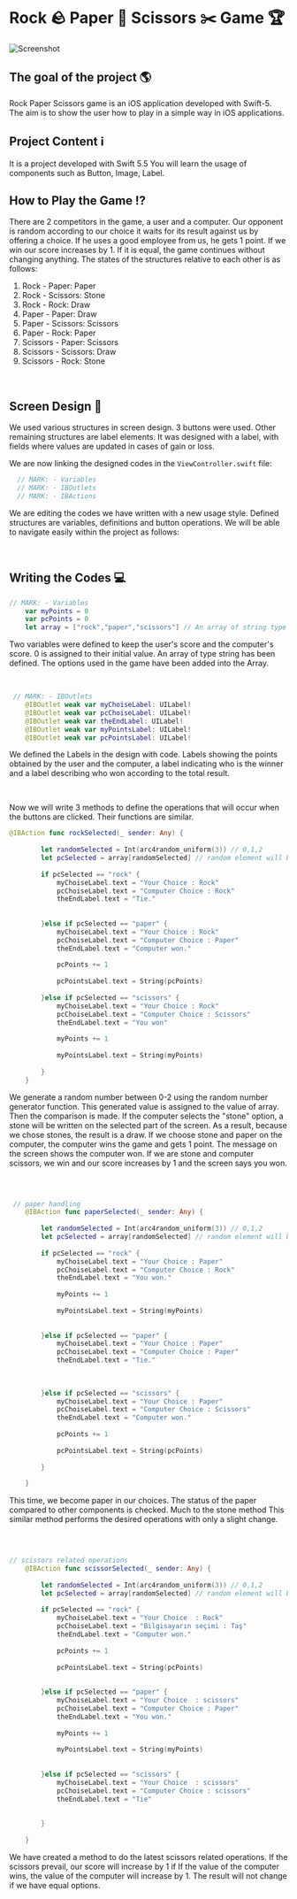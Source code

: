 # Rock 🪨 Paper 📃 Scissors ✂️ Game 🏆

![Screenshot](taskagitmakas.jpg)

## The goal of the project 🌎

Rock Paper Scissors game is an iOS application developed with Swift-5.
The aim is to show the user how to play in a simple way in iOS applications.

## Project Content ℹ️
It is a project developed with Swift 5.5 You will learn the usage of components such as Button, Image, Label. <br>

## How to Play the Game ⁉️
There are 2 competitors in the game, a user and a computer. Our opponent is random according to our choice
it waits for its result against us by offering a choice. If he uses a good employee from us, he gets 1 point. If we win
our score increases by 1. If it is equal, the game continues without changing anything. The states of the structures relative to each other
is as follows:

1. Rock - Paper: Paper
2. Rock - Scissors: Stone
3. Rock - Rock: Draw
4. Paper - Paper: Draw
5. Paper - Scissors: Scissors
6. Paper - Rock: Paper
7. Scissors - Paper: Scissors
8. Scissors - Scissors: Draw
9. Scissors - Rock: Stone

 <br>

## Screen Design 📱


We used various structures in screen design. 3 buttons were used. Other remaining structures are label elements.
It was designed with a label, with fields where values are updated in cases of gain or loss.

We are now linking the designed codes in the ```ViewController.swift``` file:

```java 
  // MARK: - Variables 
  // MARK: - IBOutlets
  // MARK: - IBActions
```
 We are editing the codes we have written with a new usage style. Defined structures are variables, definitions
 and button operations. We will be able to navigate easily within the project as follows:
 


<br>

## Writing the Codes 💻


```swift 
// MARK: - Variables
    var myPoints = 0
    var pcPoints = 0
    let array = ["rock","paper","scissors"] // An array of string type was created.
```
Two variables were defined to keep the user's score and the computer's score. 0 is assigned to their initial value.
An array of type string has been defined. The options used in the game have been added into the Array.

<br>

```swift 
 // MARK: - IBOutlets
    @IBOutlet weak var myChoiseLabel: UILabel!
    @IBOutlet weak var pcChoiseLabel: UILabel!
    @IBOutlet weak var theEndLabel: UILabel!
    @IBOutlet weak var myPointsLabel: UILabel!
    @IBOutlet weak var pcPointsLabel: UILabel!
```

We defined the Labels in the design with code. Labels showing the points obtained by the user and the computer,
a label indicating who is the winner and a label describing who won according to the total result.

<br>

Now we will write 3 methods to define the operations that will occur when the buttons are clicked. Their functions are similar.

```swift 
@IBAction func rockSelected(_ sender: Any) {
        
        let randomSelected = Int(arc4random_uniform(3)) // 0,1,2
        let pcSelected = array[randomSelected] // random element will be taken from the array.
        
        if pcSelected == "rock" {
            myChoiseLabel.text = "Your Choice : Rock"
            pcChoiseLabel.text = "Computer Choice : Rock"
            theEndLabel.text = "Tie."
            
            
        }else if pcSelected == "paper" {
            myChoiseLabel.text = "Your Choice : Rock"
            pcChoiseLabel.text = "Computer Choice : Paper"
            theEndLabel.text = "Computer won."
            
            pcPoints += 1
            
            pcPointsLabel.text = String(pcPoints)
            
        }else if pcSelected == "scissors" {
            myChoiseLabel.text = "Your Choice : Rock"
            pcChoiseLabel.text = "Computer Choice : Scissors"
            theEndLabel.text = "You won"
            
            myPoints += 1
            
            myPointsLabel.text = String(myPoints)
            
        }
    }
```

We generate a random number between 0-2 using the random number generator function. This generated value is assigned to the value of array.
Then the comparison is made. If the computer selects the "stone" option, a stone will be written on the selected part of the screen. As a result, because we chose stones, the result is a draw. If we choose stone and paper on the computer, the computer wins the game and gets 1 point. The message on the screen shows the computer won. If we are stone and computer scissors, we win and our score increases by 1 and the screen says you won.

 <br>

```swift 

 // paper handling
    @IBAction func paperSelected(_ sender: Any) {
        
        let randomSelected = Int(arc4random_uniform(3)) // 0,1,2
        let pcSelected = array[randomSelected] // random element will be taken from the array.
        
        if pcSelected == "rock" {
            myChoiseLabel.text = "Your Choice : Paper"
            pcChoiseLabel.text = "Computer Choice : Rock"
            theEndLabel.text = "You won."
            
            myPoints += 1
            
            myPointsLabel.text = String(myPoints)
            
            
        }else if pcSelected == "paper" {
            myChoiseLabel.text = "Your Choice : Paper"
            pcChoiseLabel.text = "Computer Choice : Paper"
            theEndLabel.text = "Tie."
            
        
            
        }else if pcSelected == "scissors" {
            myChoiseLabel.text = "Your Choice : Paper"
            pcChoiseLabel.text = "Computer Choice : Scissors"
            theEndLabel.text = "Computer won."
            
            pcPoints += 1
            
            pcPointsLabel.text = String(pcPoints)
            
        }
        
    }

```

This time, we become paper in our choices. The status of the paper compared to other components is checked. Much to the stone method
This similar method performs the desired operations with only a slight change.

 <br>

```swift 

// scissors related operations
    @IBAction func scissorSelected(_ sender: Any) {
        
        let randomSelected = Int(arc4random_uniform(3)) // 0,1,2
        let pcSelected = array[randomSelected] // random element will be taken from the array.
        
        if pcSelected == "rock" {
            myChoiseLabel.text = "Your Choice  : Rock"
            pcChoiseLabel.text = "Bilgisayarın seçimi : Taş"
            theEndLabel.text = "Computer won."
            
            pcPoints += 1
            
            pcPointsLabel.text = String(pcPoints)
            
            
        }else if pcSelected == "paper" {
            myChoiseLabel.text = "Your Choice  : scissors"
            pcChoiseLabel.text = "Computer Choice : Paper"
            theEndLabel.text = "You won."
            
            myPoints += 1
            
            myPointsLabel.text = String(myPoints)
           
            
        }else if pcSelected == "scissors" {
            myChoiseLabel.text = "Your Choice  : scissors"
            pcChoiseLabel.text = "Computer Choice : scissors"
            theEndLabel.text = "Tie"
           
            
        }
        
    }

```

We have created a method to do the latest scissors related operations. If the scissors prevail, our score will increase by 1 if
If the value of the computer wins, the value of the computer will increase by 1. The result will not change if we have equal options.

 
